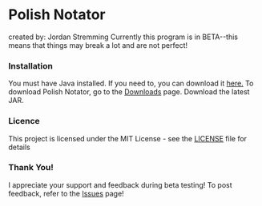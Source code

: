# Polish Notator #
created by: Jordan Stremming
Currently this program is in BETA--this means that things may break a lot and are not perfect!
### Installation

You must have Java installed. If you need to, you can download it [here.]("http://www.java.com/en/download/")
To download Polish Notator, go to the [Downloads](http://bitbucket.org/Techzune/polish-notator/downloads/) page.
Download the latest JAR.
### Licence

This project is licensed under the MIT License - see the [LICENSE](LICENSE) file for details

### Thank You!
I appreciate your support and feedback during beta testing!
To post feedback, refer to the [Issues](http://bitbucket.org/Techzune/polish-notator/issues/) page!